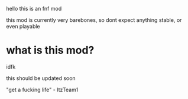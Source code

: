hello this is an fnf mod

this mod is currently very barebones, so dont expect anything stable, or even playable


# what is this mod?
idfk

this should be updated soon


"get a fucking life" - ItzTeam1 
